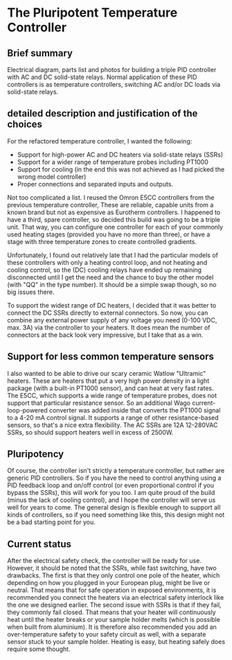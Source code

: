 # The Pluripotent Temperature Controller

## Brief summary

Electrical diagram, parts list and photos for building a triple PID controller with AC and DC solid-state relays. Normal application of these PID controllers is as temperature controllers, switching AC and/or DC loads via solid-state relays. 

## detailed description and justification of the choices

For the refactored temperature controller, I wanted the following: 
  - Support for high-power AC and DC heaters via solid-state relays (SSRs)
  - Support for a wider range of temperature probes including PT1000
  - Support for cooling (in the end this was not achieved as I had picked the wrong model controller)
  - Proper connections and separated inputs and outputs. 

Not too complicated a list. I reused the Omron E5CC controllers from the previous temperature controller, These are reliable, capable units from a known brand but not as expensive as Eurotherm controllers. I happened to have a third, spare controller, so decided this build was going to be a triple unit. That way, you can configure one controller for each of your commonly used heating stages (provided you have no more than three), or have a stage with three temperature zones to create controlled gradients. 

Unfortunately, I found out relatively late that I had the particular models of these controllers with only a heating control loop, and not heating and cooling control, so the (DC) cooling relays have ended up remaining disconnected until I get the need and the chance to buy the other model (with "QQ" in the type number). It should be a simple swap though, so no big issues there. 

To support the widest range of DC heaters, I decided that it was better to connect the DC SSRs directly to external connectors. So now, you can combine any external power supply of any voltage you need (0-100 VDC, max. 3A) via the controller to your heaters. It does mean the number of connectors at the back look very impressive, but I take that as a win. 

## Support for less common temperature sensors

I also wanted to be able to drive our scary ceramic Watlow "Ultramic" heaters. These are heaters that put a very high power density in a light package (with a built-in PT1000 sensor), and can heat at very fast rates. The E5CC, which supports a wide range of temperature probes, does not support that particular resistance sensor. So an additional Wago current-loop-powered converter was added inside that converts the PT1000 signal to a 4-20 mA control signal. It supports a range of other resistance-based sensors, so that's a nice extra flexibility. The AC SSRs are 12A 12-280VAC SSRs, so should support heaters well in excess of 2500W. 

## Pluripotency

Of course, the controller isn't strictly a temperature controller, but rather are generic PID controllers. So if you have the need to control anything using a PID feedback loop and on/off control (or even proportional control if you bypass the SSRs), this will work for you too. I am quite proud of the build (minus the lack of cooling control), and I hope the controller will serve us well for years to come. The general design is flexible enough to support all kinds of controllers, so if you need something like this, this design might not be a bad starting point for you. 

## Current status

After the electrical safety check, the controller will be ready for use. However, it should be noted that the SSRs, while fast switching, have two drawbacks. The first is that they only control one pole of the heater, which depending on how you plugged in your European plug, might be live or neutral. That means that for safe operation in exposed environments, it is recommended you connect the heaters via an electrical safety interlock like the one we designed earlier. The second issue with SSRs is that if they fail, they commonly fail closed. That means that your heater will continuously heat until the heater breaks or your sample holder melts (which is possible when built from aluminium). It is therefore also recommended you add an over-temperature safety to your safety circuit as well, with a separate sensor stuck to your sample holder. Heating is easy, but heating safely does require some thought.

